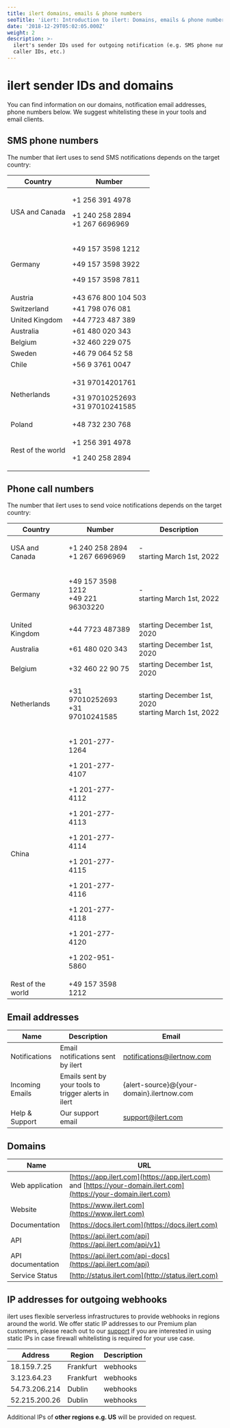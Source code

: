 ```yaml
---
title: ilert domains, emails & phone numbers
seoTitle: 'iLert: Introduction to ilert: Domains, emails & phone numbers'
date: '2018-12-29T05:02:05.000Z'
weight: 2
description: >-
  ilert's sender IDs used for outgoing notification (e.g. SMS phone numbers,
  caller IDs, etc.)
---
```


# ilert sender IDs and domains

You can find information on our domains, notification email addresses, phone numbers below. We suggest whitelisting these in your tools and email clients.

## &#x20;<a href="#web-services" id="web-services"></a>

## SMS phone numbers <a href="#sms-alerts" id="sms-alerts"></a>

The number that ilert uses to send SMS notifications depends on the target country:

| Country           | Number                                                                   |
| ----------------- | ------------------------------------------------------------------------ |
| USA and Canada    | <p>+1 256 391 4978</p><p>+1 240 258 2894<br>+1 267 6696969</p>           |
| Germany           | <p>+49 157 3598 1212</p><p>+49 157 3598 3922</p><p>+49 157 3598 7811</p> |
| Austria           | +43 676 800 104 503                                                      |
| Switzerland       | +41 798 076 081                                                          |
| United Kingdom    | +44 7723 487 389                                                         |
| Australia         | +61 480 020 343                                                          |
| Belgium           | +32 460 229 075                                                          |
| Sweden            | +46 79 064 52 58                                                         |
| Chile             | +56 9 3761 0047                                                          |
| Netherlands       | <p>+31 97014201761</p><p>+31 97010252693<br>+31 97010241585</p>          |
| Poland            | +48 732 230 768                                                          |
| Rest of the world | <p>+1 256 391 4978</p><p>+1 240 258 2894</p>                             |

## Phone call numbers <a href="#voice-alerts" id="voice-alerts"></a>

The number that ilert uses to send voice notifications depends on the target country:

| Country           | Number                                                                                                                                                                                                                       | Description                                                    |
| ----------------- | ---------------------------------------------------------------------------------------------------------------------------------------------------------------------------------------------------------------------------- | -------------------------------------------------------------- |
| USA and Canada    | <p>+1 240 258 2894<br>+1 267 6696969</p>                                                                                                                                                                                     | <p>-<br>starting March 1st, 2022</p>                           |
| Germany           | <p>+49 157 3598 1212<br>+49 221 96303220</p>                                                                                                                                                                                 | <p>-<br>starting March 1st, 2022</p>                           |
| United Kingdom    | +44 7723 487389                                                                                                                                                                                                              | starting December 1st, 2020                                    |
| Australia         | +61 480 020 343                                                                                                                                                                                                              | starting December 1st, 2020                                    |
| Belgium           | +32 460 22 90 75                                                                                                                                                                                                             | starting December 1st, 2020                                    |
| Netherlands       | <p>+31 97010252693<br>+31 97010241585</p>                                                                                                                                                                                    | <p>starting December 1st, 2020<br>starting March 1st, 2022</p> |
| China             | <p>+1 201-277-1264</p><p>+1 201-277-4107</p><p>+1 201-277-4112</p><p>+1 201-277-4113</p><p>+1 201-277-4114</p><p>+1 201-277-4115</p><p>+1 201-277-4116</p><p>+1 201-277-4118</p><p>+1 201-277-4120</p><p>+1 202-951-5860</p> |                                                                |
| Rest of the world | +49 157 3598 1212                                                                                                                                                                                                            |                                                                |

## Email addresses <a href="#email-services" id="email-services"></a>

| Name            | Description                                          | Email                                     |
| --------------- | ---------------------------------------------------- | ----------------------------------------- |
| Notifications   | Email notifications sent by ilert                    | notifications@ilertnow.com                |
| Incoming Emails | Emails sent by your tools to trigger alerts in ilert | {alert-source}@{your-domain}.ilertnow.com |
| Help & Support  | Our support email                                    | support@ilert.com                         |

## Domains <a href="#web-services" id="web-services"></a>

| Name              | URL                                                                                                               |
| ----------------- | ----------------------------------------------------------------------------------------------------------------- |
| Web application   | [https://app.ilert.com](https://app.ilert.com) and [https://your-domain.ilert.com](https://your-domain.ilert.com) |
| Website           | [https://www.ilert.com](https://www.ilert.com)                                                                    |
| Documentation     | [https://docs.ilert.com](https://docs.ilert.com)                                                                  |
| API               | [https://api.ilert.com/api](https://api.ilert.com/api/v1)                                                         |
| API documentation | [https://api.ilert.com/api-docs](https://api.ilert.com/api)                                                       |
| Service Status    | [http://status.ilert.com](http://status.ilert.com)                                                                |

## IP addresses for outgoing webhooks <a href="#email-services" id="email-services"></a>

ilert uses flexible serverless infrastructures to provide webhooks in regions around the world. We offer static IP addresses to our Premium plan customers, please reach out to our [support](../../contact.md#support) if you are interested in using static IPs in case firewall whitelisting is required for your use case.

| Address       | Region    | Description |
| ------------- | --------- | ----------- |
| 18.159.7.25   | Frankfurt | webhooks    |
| 3.123.64.23   | Frankfurt | webhooks    |
| 54.73.206.214 | Dublin    | webhooks    |
| 52.215.200.26 | Dublin    | webhooks    |

Additional IPs of **other regions e.g. US** will be provided on request.
